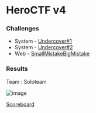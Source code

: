 # HeroCTF v4

### Challenges

- System - [Undercover#1](https://github.com/Sanlokii/CTF-write-ups/blob/main/HeroCTF-v4/Undercover%231.md)
- System - [Undercover#2](https://github.com/Sanlokii/CTF-write-ups/blob/main/HeroCTF-v4/Undercover%232.md)
- Web - [SmallMistakeBigMistake](https://github.com/Sanlokii/CTF-write-ups/blob/main/HeroCTF-v4/SmallMistakeBigMistake.md)

### Results

Team : Soloteam

![image](https://user-images.githubusercontent.com/49941629/170971788-c5f500cc-e162-42bf-ae2a-182bae6d43ba.png)

[Scoreboard](https://ctftime.org/event/1663)
